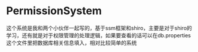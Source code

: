# PermissionSystem
这个系统是我和两个小伙伴一起写的，基于ssm框架和shiro，主要是对于shiro的学习，还有就是对于权限管理的处理逻辑，如果要查看的话可以在db.properties这个文件里把数据库相关信息填入，相对比较简单的系统